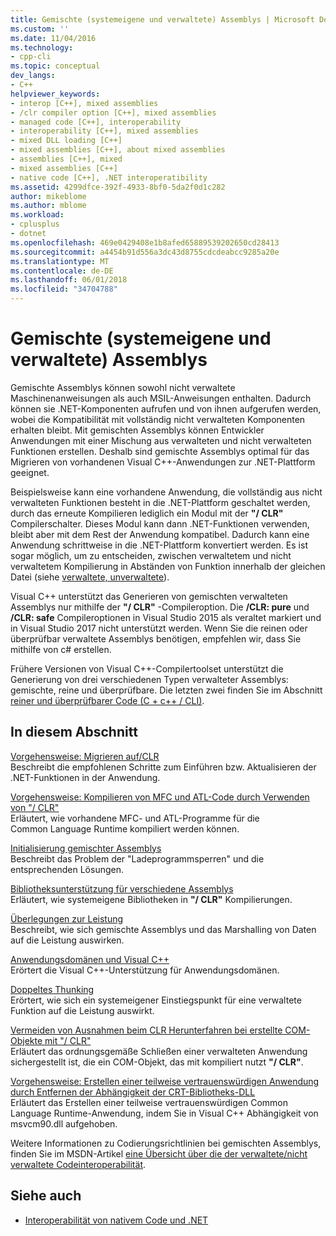 ```yaml
---
title: Gemischte (systemeigene und verwaltete) Assemblys | Microsoft Docs
ms.custom: ''
ms.date: 11/04/2016
ms.technology:
- cpp-cli
ms.topic: conceptual
dev_langs:
- C++
helpviewer_keywords:
- interop [C++], mixed assemblies
- /clr compiler option [C++], mixed assemblies
- managed code [C++], interoperability
- interoperability [C++], mixed assemblies
- mixed DLL loading [C++]
- mixed assemblies [C++], about mixed assemblies
- assemblies [C++], mixed
- mixed assemblies [C++]
- native code [C++], .NET interoperatibility
ms.assetid: 4299dfce-392f-4933-8bf0-5da2f0d1c282
author: mikeblome
ms.author: mblome
ms.workload:
- cplusplus
- dotnet
ms.openlocfilehash: 469e0429408e1b8afed65889539202650cd28413
ms.sourcegitcommit: a4454b91d556a3dc43d8755cdcdeabcc9285a20e
ms.translationtype: MT
ms.contentlocale: de-DE
ms.lasthandoff: 06/01/2018
ms.locfileid: "34704788"
---
```

# <a name="mixed-native-and-managed-assemblies"></a>Gemischte (systemeigene und verwaltete) Assemblys

Gemischte Assemblys können sowohl nicht verwaltete Maschinenanweisungen als auch MSIL-Anweisungen enthalten. Dadurch können sie .NET-Komponenten aufrufen und von ihnen aufgerufen werden, wobei die Kompatibilität mit vollständig nicht verwalteten Komponenten erhalten bleibt. Mit gemischten Assemblys können Entwickler Anwendungen mit einer Mischung aus verwalteten und nicht verwalteten Funktionen erstellen. Deshalb sind gemischte Assemblys optimal für das Migrieren von vorhandenen Visual C++-Anwendungen zur .NET-Plattform geeignet.

Beispielsweise kann eine vorhandene Anwendung, die vollständig aus nicht verwalteten Funktionen besteht in die .NET-Plattform geschaltet werden, durch das erneute Kompilieren lediglich ein Modul mit der **"/ CLR"** Compilerschalter. Dieses Modul kann dann .NET-Funktionen verwenden, bleibt aber mit dem Rest der Anwendung kompatibel. Dadurch kann eine Anwendung schrittweise in die .NET-Plattform konvertiert werden. Es ist sogar möglich, um zu entscheiden, zwischen verwaltetem und nicht verwaltetem Kompilierung in Abständen von Funktion innerhalb der gleichen Datei (siehe [verwaltete, unverwaltete](../preprocessor/managed-unmanaged.md)).

Visual C++ unterstützt das Generieren von gemischten verwalteten Assemblys nur mithilfe der **"/ CLR"** -Compileroption. Die **/CLR: pure** und **/CLR: safe** Compileroptionen in Visual Studio 2015 als veraltet markiert und in Visual Studio 2017 nicht unterstützt werden. Wenn Sie die reinen oder überprüfbar verwaltete Assemblys benötigen, empfehlen wir, dass Sie mithilfe von c# erstellen.

Frühere Versionen von Visual C++-Compilertoolset unterstützt die Generierung von drei verschiedenen Typen verwalteter Assemblys: gemischte, reine und überprüfbare. Die letzten zwei finden Sie im Abschnitt [reiner und überprüfbarer Code (C + c++ / CLI)](../dotnet/pure-and-verifiable-code-cpp-cli.md).

## <a name="in-this-section"></a>In diesem Abschnitt

[Vorgehensweise: Migrieren auf/CLR](../dotnet/how-to-migrate-to-clr.md)<br/>
Beschreibt die empfohlenen Schritte zum Einführen bzw. Aktualisieren der .NET-Funktionen in der Anwendung.

[Vorgehensweise: Kompilieren von MFC und ATL-Code durch Verwenden von "/ CLR"](../dotnet/how-to-compile-mfc-and-atl-code-by-using-clr.md)<br/>
Erläutert, wie vorhandene MFC- und ATL-Programme für die Common Language Runtime kompiliert werden können.

[Initialisierung gemischter Assemblys](../dotnet/initialization-of-mixed-assemblies.md)<br/>
Beschreibt das Problem der "Ladeprogrammsperren" und die entsprechenden Lösungen.

[Bibliotheksunterstützung für verschiedene Assemblys](../dotnet/library-support-for-mixed-assemblies.md)<br/>
Erläutert, wie systemeigene Bibliotheken in **"/ CLR"** Kompilierungen.

[Überlegungen zur Leistung](../dotnet/performance-considerations-for-interop-cpp.md)<br/>
Beschreibt, wie sich gemischte Assemblys und das Marshalling von Daten auf die Leistung auswirken.

[Anwendungsdomänen und Visual C++](../dotnet/application-domains-and-visual-cpp.md)<br/>
Erörtert die Visual C++-Unterstützung für Anwendungsdomänen.

[Doppeltes Thunking](../dotnet/double-thunking-cpp.md)<br/>
Erörtert, wie sich ein systemeigener Einstiegspunkt für eine verwaltete Funktion auf die Leistung auswirkt.

[Vermeiden von Ausnahmen beim CLR Herunterfahren bei erstellte COM-Objekte mit "/ CLR"](../dotnet/avoiding-exceptions-on-clr-shutdown-when-consuming-com-objects-built-with-clr.md)<br/>
Erläutert das ordnungsgemäße Schließen einer verwalteten Anwendung sichergestellt ist, die ein COM-Objekt, das mit kompiliert nutzt **"/ CLR"**.

[Vorgehensweise: Erstellen einer teilweise vertrauenswürdigen Anwendung durch Entfernen der Abhängigkeit der CRT-Bibliotheks-DLL](../dotnet/create-a-partially-trusted-application.md)<br/>
Erläutert das Erstellen einer teilweise vertrauenswürdigen Common Language Runtime-Anwendung, indem Sie in Visual C++ Abhängigkeit von msvcm90.dll aufgehoben.

Weitere Informationen zu Codierungsrichtlinien bei gemischten Assemblys, finden Sie im MSDN-Artikel [eine Übersicht über die der verwaltete/nicht verwaltete Codeinteroperabilität](https://msdn.microsoft.com/en-us/library/ms973872.aspx).

## <a name="see-also"></a>Siehe auch

- [Interoperabilität von nativem Code und .NET](../dotnet/native-and-dotnet-interoperability.md)
